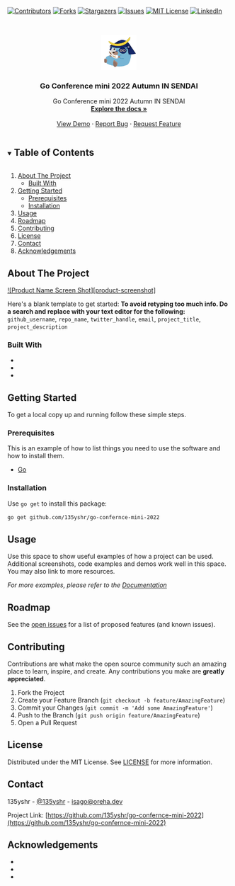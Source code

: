 <!--
*** Thanks for checking out the Best-README-Template. If you have a suggestion
*** that would make this better, please fork the repo and create a pull request
*** or simply open an issue with the tag "enhancement".
*** Thanks again! Now go create something AMAZING! :D
***
***
***
*** To avoid retyping too much info. Do a search and replace for the following:
*** github_username, repo_name, twitter_handle, email, project_title, project_description
-->



<!-- PROJECT SHIELDS -->
<!--
*** I'm using markdown "reference style" links for readability.
*** Reference links are enclosed in brackets [ ] instead of parentheses ( ).
*** See the bottom of this document for the declaration of the reference variables
*** for contributors-url, forks-url, etc. This is an optional, concise syntax you may use.
*** https://www.markdownguide.org/basic-syntax/#reference-style-links
-->
[![Contributors][contributors-shield]][contributors-url]
[![Forks][forks-shield]][forks-url]
[![Stargazers][stars-shield]][stars-url]
[![Issues][issues-shield]][issues-url]
[![MIT License][license-shield]][license-url]
[![LinkedIn][linkedin-shield]][linkedin-url]



<!-- PROJECT LOGO -->
<br />
<p align="center">
  <a href="https://github.com/135yshr/go-confernce-mini-2022">
    <img src="docs/images/logo.png" alt="Logo" width="80" height="80">
  </a>

  <h3 align="center">Go Conference mini 2022 Autumn IN SENDAI</h3>

  <p align="center">
    Go Conference mini 2022 Autumn IN SENDAI
    <br />
    <a href="https://github.com/135yshr/go-confernce-mini-2022"><strong>Explore the docs »</strong></a>
    <br />
    <br />
    <a href="https://github.com/135yshr/go-confernce-mini-2022">View Demo</a>
    ·
    <a href="https://github.com/135yshr/go-confernce-mini-2022/issues">Report Bug</a>
    ·
    <a href="https://github.com/135yshr/go-confernce-mini-2022/issues">Request Feature</a>
  </p>
</p>



<!-- TABLE OF CONTENTS -->
<details open="open">
  <summary><h2 style="display: inline-block">Table of Contents</h2></summary>
  <ol>
    <li>
      <a href="#about-the-project">About The Project</a>
      <ul>
        <li><a href="#built-with">Built With</a></li>
      </ul>
    </li>
    <li>
      <a href="#getting-started">Getting Started</a>
      <ul>
        <li><a href="#prerequisites">Prerequisites</a></li>
        <li><a href="#installation">Installation</a></li>
      </ul>
    </li>
    <li><a href="#usage">Usage</a></li>
    <li><a href="#roadmap">Roadmap</a></li>
    <li><a href="#contributing">Contributing</a></li>
    <li><a href="#license">License</a></li>
    <li><a href="#contact">Contact</a></li>
    <li><a href="#acknowledgements">Acknowledgements</a></li>
  </ol>
</details>



<!-- ABOUT THE PROJECT -->
## About The Project

[![Product Name Screen Shot][product-screenshot]](https://example.com)

Here's a blank template to get started:
**To avoid retyping too much info. Do a search and replace with your text editor for the following:**
`github_username`, `repo_name`, `twitter_handle`, `email`, `project_title`, `project_description`


### Built With

* []()
* []()
* []()



<!-- GETTING STARTED -->
## Getting Started

To get a local copy up and running follow these simple steps.

### Prerequisites

This is an example of how to list things you need to use the software and how to install them.

* [Go](https://golang.org)

### Installation

Use `go get` to install this package:

```sh
go get github.com/135yshr/go-confernce-mini-2022
```


<!-- USAGE EXAMPLES -->
## Usage

Use this space to show useful examples of how a project can be used. Additional screenshots, code examples and demos work well in this space. You may also link to more resources.

_For more examples, please refer to the [Documentation](https://example.com)_



<!-- ROADMAP -->
## Roadmap

See the [open issues](https://github.com/135yshr/go-confernce-mini-2022/issues) for a list of proposed features (and known issues).



<!-- CONTRIBUTING -->
## Contributing

Contributions are what make the open source community such an amazing place to learn, inspire, and create. Any contributions you make are **greatly appreciated**.

1. Fork the Project
2. Create your Feature Branch (`git checkout -b feature/AmazingFeature`)
3. Commit your Changes (`git commit -m 'Add some AmazingFeature'`)
4. Push to the Branch (`git push origin feature/AmazingFeature`)
5. Open a Pull Request



<!-- LICENSE -->
## License

Distributed under the MIT License. See [LICENSE](https://github.com/135yshr/go-confernce-mini-2022/blob/main/LICENSE) for more information.



<!-- CONTACT -->
## Contact

135yshr - [@135yshr](https://twitter.com/135yshr) - isago@oreha.dev

Project Link: [https://github.com/135yshr/go-confernce-mini-2022](https://github.com/135yshr/go-confernce-mini-2022)



<!-- ACKNOWLEDGEMENTS -->
## Acknowledgements

* []()
* []()
* []()





<!-- MARKDOWN LINKS & IMAGES -->
<!-- https://www.markdownguide.org/basic-syntax/#reference-style-links -->
[contributors-shield]: https://img.shields.io/github/contributors/github_username/repo.svg?style=for-the-badge
[contributors-url]: https://github.com/135yshr/go-confernce-mini-2022/graphs/contributors
[forks-shield]: https://img.shields.io/github/forks/github_username/repo.svg?style=for-the-badge
[forks-url]: https://github.com/135yshr/go-confernce-mini-2022/network/members
[stars-shield]: https://img.shields.io/github/stars/github_username/repo.svg?style=for-the-badge
[stars-url]: https://github.com/135yshr/go-confernce-mini-2022/stargazers
[issues-shield]: https://img.shields.io/github/issues/github_username/repo.svg?style=for-the-badge
[issues-url]: https://github.com/135yshr/go-confernce-mini-2022/issues
[license-shield]: https://img.shields.io/github/license/github_username/repo.svg?style=for-the-badge
[license-url]: https://github.com/135yshr/go-confernce-mini-2022/blob/master/LICENSE.txt
[linkedin-shield]: https://img.shields.io/badge/-LinkedIn-black.svg?style=for-the-badge&logo=linkedin&colorB=555
[linkedin-url]: https://linkedin.com/in/github_username
